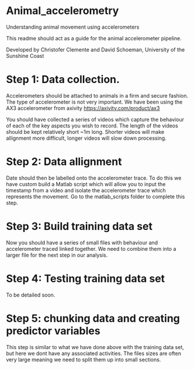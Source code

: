 # Animal_accelerometry
Understanding animal movement using accelerometers

This readme should act as a guide for the animal accelerometer pipeline. 

Developed by Christofer Clemente and David Schoeman, University of the Sunshine Coast

# Step 1: Data collection.
Accelerometers should be attached to animals in a firm and secure fashion. The type of accelerometer is not very important. We have been using the AX3 accelerometer from axivity
https://axivity.com/product/ax3

You should have collected a series of videos which capture the behaviour of each of the key aspects you wish to record. The length of the videos should be kept relatively short ~1m long. Shorter videos will make allignment more difficult, longer videos will slow down processing. 

# Step 2: Data allignment
Date should then be labelled onto the accelerometer trace. To do this we have custom build a Matlab script which will allow you to input the timestamp from a video and isolate the accelerometer trace which represents the movement. Go to the matlab_scripts folder to complete this step. 

# Step 3: Build training data set
Now you should have a series of small files with behaviour and accelerometer traced linked together. We need to combine them into a larger file for the next step in our analysis.

# Step 4: Testing training data set
To be detailed soon.

# Step 5: chunking data and creating predictor variables 
This step is similar to what we have done above with the training data set, but here we dont have any associated activities. The files sizes are often very large meaning we need to split them up into small sections. 





